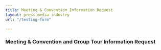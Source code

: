 ```yaml
---
title: Meeting & Convention Information Request
layout: press-media-industry
url: "/testing-form"

---
```

### Meeting & Convention and Group Tour Information Request

<script type="text/javascript" src="https://form.jotform.com/jsform/83166502598161"></script>